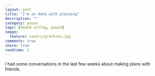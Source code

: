 ```yaml
---
layout: post
title: "I'm so done with planning"
description: ""
category: pauze
tags: [maand uitleg, pauze]
image:
  feature: covers/grachten.jpg
comments: true
share: true
readtime: 1
---
```


I had some conversations in the last few weeks about making plans with friends.
